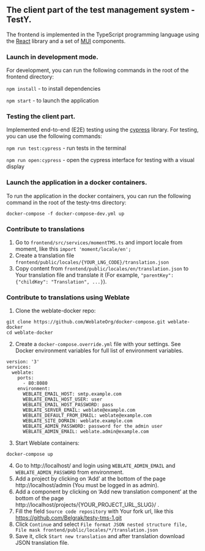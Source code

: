 ## The client part of the test management system - TestY.

The frontend is implemented in the TypeScript programming language using the [React](https://reactjs.org/)
library and a set of [MUI](https://mui.com/) components.

### Launch in development mode.

For development, you can run the following commands in the root of the frontend directory:

`npm install` - to install dependencies

`npm start` - to launch the application

### Testing the client part.

Implemented end-to-end (E2E) testing using the [cypress](https://www.cypress.io/) library.
For testing, you can use the following commands:

`npm run test:cypress` - run tests in the terminal

`npm run open:cypress` - open the cypress interface for testing with a visual display

### Launch the application in a docker containers.

To run the application in the docker containers, you can run the following command in the root
of the testy-tms directory:

`docker-compose -f docker-compose-dev.yml up`

### Contribute to translations

1) Go to `frontend/src/services/momentTMS.ts` and import locale from moment, like this `import 'moment/locale/en';`
2) Create a translation file `frontend/public/locales/{YOUR_LNG_CODE}/translation.json`
3) Copy content from `frontend/public/locales/en/translation.json` to Your translation file and translate it
   (For example, `"parentKey": {"childKey": "Translation", ...}`).

### Contribute to translations using Weblate

1) Clone the weblate-docker repo:
```
git clone https://github.com/WeblateOrg/docker-compose.git weblate-docker
cd weblate-docker
```
2) Create a `docker-compose.override.yml` file with your settings. See Docker environment variables for full list of environment variables.
```
version: '3'
services:
  weblate:
    ports:
      - 80:8080
    environment:
      WEBLATE_EMAIL_HOST: smtp.example.com
      WEBLATE_EMAIL_HOST_USER: user
      WEBLATE_EMAIL_HOST_PASSWORD: pass
      WEBLATE_SERVER_EMAIL: weblate@example.com
      WEBLATE_DEFAULT_FROM_EMAIL: weblate@example.com
      WEBLATE_SITE_DOMAIN: weblate.example.com
      WEBLATE_ADMIN_PASSWORD: password for the admin user
      WEBLATE_ADMIN_EMAIL: weblate.admin@example.com
```
3) Start Weblate containers:
```
docker-compose up
```
4) Go to http://localhost/ and login using `WEBLATE_ADMIN_EMAIL` and `WEBLATE_ADMIN_PASSWORD` from environment.
5) Add a project by clicking on ‘Add’ at the bottom of the page http://localhost/admin (You must be logged in as admin).
6) Add a component by clicking on ‘Add new translation component’ at the bottom of the page http://localhost/projects/{YOUR_PROJECT_URL_SLUG}/ .
7) Fill the field `Source code repository` with Your fork url, like this https://github.com/Belgrak/testy-tms-1.git
8) Click `Continue` and select `File format JSON nested structure file, File mask frontend/public/locales/*/translation.json`
9) Save it, click `Start new translation` and after translation download JSON translation file.
